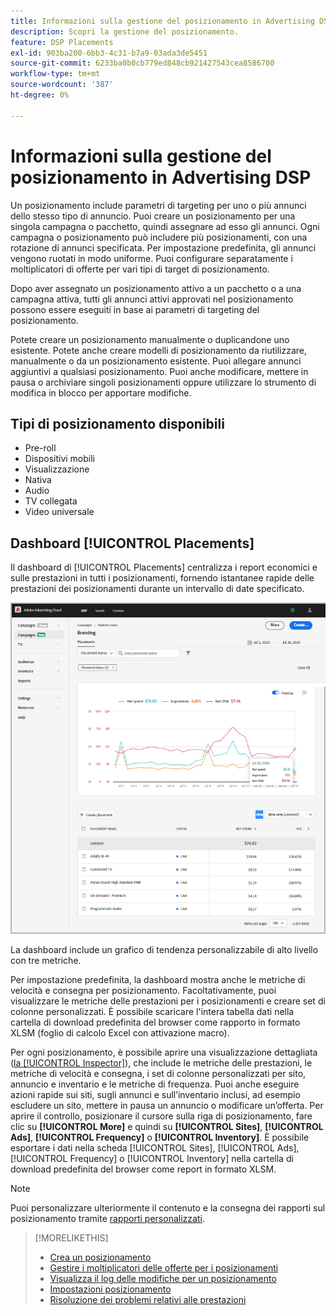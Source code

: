 ```yaml
---
title: Informazioni sulla gestione del posizionamento in Advertising DSP
description: Scopri la gestione del posizionamento.
feature: DSP Placements
exl-id: 903ba200-6bb3-4c31-b7a9-03ada3de5451
source-git-commit: 6233ba0b0cb779ed848cb921427543cea8586700
workflow-type: tm+mt
source-wordcount: '387'
ht-degree: 0%

---
```


# Informazioni sulla gestione del posizionamento in Advertising DSP

Un posizionamento include parametri di targeting per uno o più annunci dello stesso tipo di annuncio. Puoi creare un posizionamento per una singola campagna o pacchetto, quindi assegnare ad esso gli annunci. Ogni campagna o posizionamento può includere più posizionamenti, con una rotazione di annunci specificata. Per impostazione predefinita, gli annunci vengono ruotati in modo uniforme. Puoi configurare separatamente i moltiplicatori di offerte per vari tipi di target di posizionamento.

Dopo aver assegnato un posizionamento attivo a un pacchetto o a una campagna attiva, tutti gli annunci attivi approvati nel posizionamento possono essere eseguiti in base ai parametri di targeting del posizionamento.

Potete creare un posizionamento manualmente o duplicandone uno esistente. Potete anche creare modelli di posizionamento da riutilizzare, manualmente o da un posizionamento esistente. Puoi allegare annunci aggiuntivi a qualsiasi posizionamento. Puoi anche modificare, mettere in pausa o archiviare singoli posizionamenti oppure utilizzare lo strumento di modifica in blocco per apportare modifiche.

## Tipi di posizionamento disponibili

* Pre-roll
* Dispositivi mobili
* Visualizzazione
* Nativa
* Audio
* TV collegata
* Video universale

## Dashboard [!UICONTROL Placements]

Il dashboard di [!UICONTROL Placements] centralizza i report economici e sulle prestazioni in tutti i posizionamenti, fornendo istantanee rapide delle prestazioni dei posizionamenti durante un intervallo di date specificato.

![Dashboard posizionamenti](/help/dsp/assets/placement-dashboard.png)

La dashboard include un grafico di tendenza personalizzabile di alto livello con tre metriche.

Per impostazione predefinita, la dashboard mostra anche le metriche di velocità e consegna per posizionamento. Facoltativamente, puoi visualizzare le metriche delle prestazioni per i posizionamenti e creare set di colonne personalizzati. È possibile scaricare l&#39;intera tabella dati nella cartella di download predefinita del browser come rapporto in formato XLSM (foglio di calcolo Excel con attivazione macro).

Per ogni posizionamento, è possibile aprire una visualizzazione dettagliata ([la [!UICONTROL Inspector]](/help/dsp/campaign-management/reports/campaign-reports-about.md)), che include le metriche delle prestazioni, le metriche di velocità e consegna, i set di colonne personalizzati per sito, annuncio e inventario e le metriche di frequenza. Puoi anche eseguire azioni rapide sui siti, sugli annunci e sull’inventario inclusi, ad esempio escludere un sito, mettere in pausa un annuncio o modificare un’offerta. Per aprire il controllo, posizionare il cursore sulla riga di posizionamento, fare clic su **[!UICONTROL More]** e quindi su **[!UICONTROL Sites]**, **[!UICONTROL Ads]**, **[!UICONTROL Frequency]** o **[!UICONTROL Inventory]**. È possibile esportare i dati nella scheda [!UICONTROL Sites], [!UICONTROL Ads], [!UICONTROL Frequency] o [!UICONTROL Inventory] nella cartella di download predefinita del browser come report in formato XLSM.

>[!NOTE]
>
>Puoi personalizzare ulteriormente il contenuto e la consegna dei rapporti sul posizionamento tramite [rapporti personalizzati](/help/dsp/reports/report-about.md).

>[!MORELIKETHIS]
>
>* [Crea un posizionamento](placement-create.md)
>* [Gestire i moltiplicatori delle offerte per i posizionamenti](placement-manage-bid-multipliers.md)
>* [Visualizza il log delle modifiche per un posizionamento](placement-change-log.md)
>* [Impostazioni posizionamento](placement-settings.md)
>* [Risoluzione dei problemi relativi alle prestazioni](/help/dsp/optimization/troubleshooting-performance.md)
